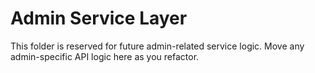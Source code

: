 # Admin Service Layer

This folder is reserved for future admin-related service logic. Move any admin-specific API logic here as you refactor.
